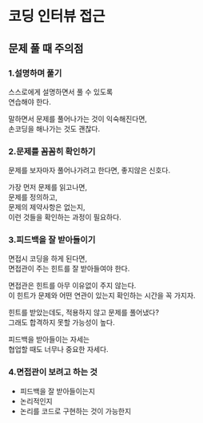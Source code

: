 # 코딩 인터뷰 접근 

## 문제 풀 때 주의점  

### 1.설명하며 풀기 

스스로에게 설명하면서 풀 수 있도록  
연습해야 한다.  

말하면서 문제를 풀어나가는 것이 익숙해진다면,  
손코딩을 해나가는 것도 괜찮다. 

### 2.문제를 꼼꼼히 확인하기 

문제를 보자마자 풀어나가려고 한다면, 
좋지않은 신호다.  

가장 먼저 문제를 읽고나면,  
문제를 정의하고,  
문제의 제약사항은 없는지,  
이런 것들을 확인하는 과정이 필요하다.  

### 3.피드백을 잘 받아들이기  

면접시 코딩을 하게 된다면,  
면접관이 주는 힌트를 잘 받아들여야 한다.  

면접관은 힌트를 아무 이유없이 주지 않는다.  
이 힌트가 문제와 어떤 연관이 있는지 확인하는 시간을 꼭 가지자.  

힌트를 받았는데도, 적용하지 않고 문제를 풀어냈다?  
그래도 합격하지 못할 가능성이 높다.  

피드백을 받아들이는 자세는  
협업할 때도 너무나 중요한 자세다.  

### 4.면접관이 보려고 하는 것 

* 피드백을 잘 받아들이는지
* 논리적인지 
* 논리를 코드로 구현하는 것이 가능한지 


